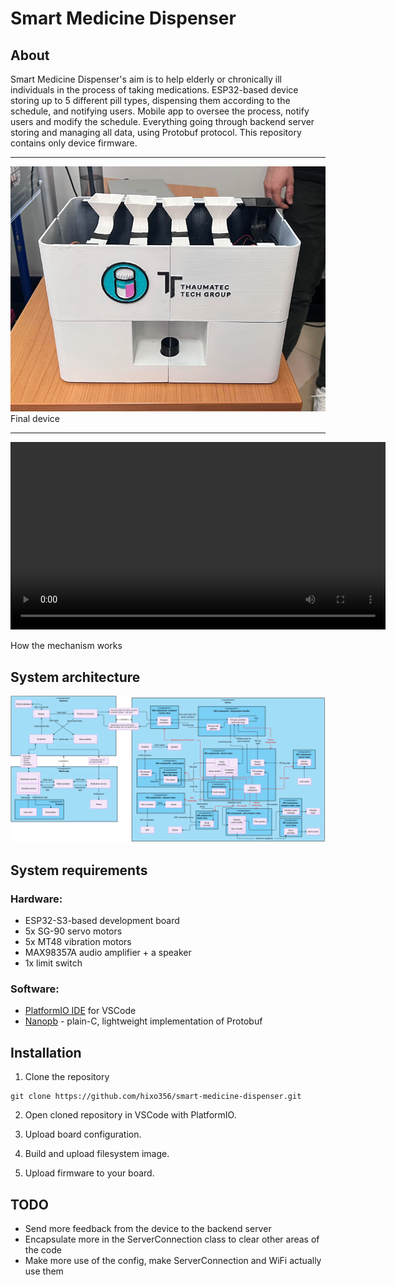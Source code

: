 # Smart Medicine Dispenser

## About

Smart Medicine Dispenser's aim is to help elderly or chronically ill individuals in the process of taking medications. ESP32-based device storing up to 5 different pill types, dispensing them according to the schedule, and notifying users. Mobile app to oversee the process, notify users and modify the schedule. Everything going through backend server storing and managing all data, using Protobuf protocol. This repository contains only device firmware.


-------------------------
![Device](images/device.png)
Final device

-------------------------
<video width="600" controls>
  <source src="images/video.mp4" type="video/mp4">
</video>

How the mechanism works

## System architecture



![System architecture](images/schema.png)

## System requirements

### Hardware:

* ESP32-S3-based development board
* 5x SG-90 servo motors
* 5x MT48 vibration motors
* MAX98357A audio amplifier + a speaker
* 1x limit switch

### Software:

* [PlatformIO IDE](https://platformio.org/) for VSCode
* [Nanopb](https://github.com/nanopb/nanopb) - plain-C, lightweight implementation of Protobuf

## Installation

1. Clone the repository

```
git clone https://github.com/hixo356/smart-medicine-dispenser.git
```

2. Open cloned repository in VSCode with PlatformIO.

3. Upload board configuration.

4. Build and upload filesystem image.

5. Upload firmware to your board.

## TODO

* Send more feedback from the device to the backend server
* Encapsulate more in the ServerConnection class to clear other areas of the code
* Make more use of the config, make ServerConnection and WiFi actually use them
